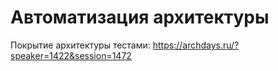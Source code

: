 # Автоматизация архитектуры

Покрытие архитектуры тестами:
https://archdays.ru/?speaker=1422&session=1472
